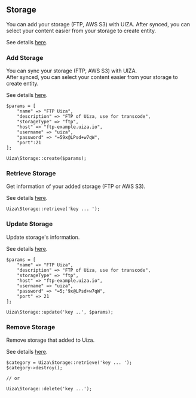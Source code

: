 ## Storage
You can add your storage (FTP, AWS S3) with UIZA.
After synced, you can select your content easier from your storage to create entity.

See details [here](https://docs.uiza.io/#storage).

### Add Storage
You can sync your storage (FTP, AWS S3) with UIZA.\
After synced, you can select your content easier from your storage to create entity.

See details [here](https://docs.uiza.io/#add-a-storage).

````
$params = [
    "name" => "FTP Uiza",
    "description" => "FTP of Uiza, use for transcode",
    "storageType" => "ftp",
    "host" => "ftp-example.uiza.io",
    "username" => "uiza",
    "password" => "=59x@LPsd+w7qW",
    "port":21
];

Uiza\Storage::create($params);
````

### Retrieve Storage
Get information of your added storage (FTP or AWS S3).

See details [here](https://docs.uiza.io/#retrieve-a-storage).

````
Uiza\Storage::retrieve('key ... ');
````

### Update Storage
Update storage's information.

See details [here](https://docs.uiza.io/#update-storage).

````
$params = [
    "name" => "FTP Uiza",
    "description" => "FTP of Uiza, use for transcode",
    "storageType" => "ftp",
    "host" => "ftp-example.uiza.io",
    "username" => "uiza",
    "password" => "=5;'9x@LPsd+w7qW",
    "port" => 21
];

Uiza\Storage::update('key ..', $params);
````

### Remove Storage
Remove storage that added to Uiza.

See details [here](https://docs.uiza.io/#remove-storage).

````
$category = Uiza\Storage::retrieve('key ... ');
$category->destroy();

// or

Uiza\Storage::delete('key ...');
````
